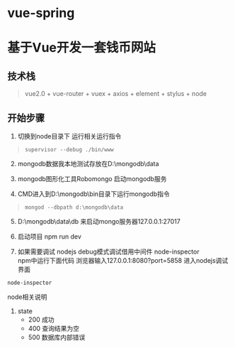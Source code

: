 # vue-spring

# 基于Vue开发一套钱币网站
## 技术栈 
> vue2.0 + vue-router + vuex + axios + element + stylus + node

## **开始步骤**

1. 切换到node目录下 运行相关运行指令

>     supervisor --debug ./bin/www

2. mongodb数据我本地测试存放在D:\mongodb\data

3. mongodb图形化工具Robomongo 启动mongodb服务

4. CMD进入到D:\mongodb\bin目录下运行mongodb指令

>     mongod --dbpath d:\mongodb\data

5. D:\mongodb\data\db  来启动mongo服务器127.0.0.1:27017

6. 启动项目  npm run dev

7. 如果需要调试 nodejs debug模式调试借用中间件 node-inspector  
npm中运行下面代码 浏览器输入127.0.0.1:8080?port=5858 进入nodejs调试界面

```
node-inspector 
```



node相关说明

1. state
    * 200 成功
    * 400 查询结果为空
    * 500 数据库内部错误

